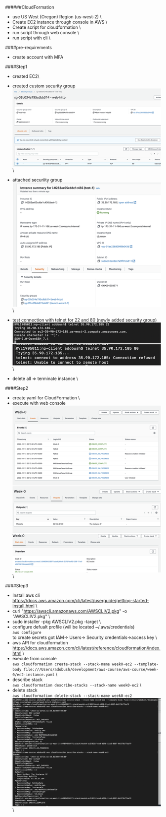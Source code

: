 ######CloudFormation
- use US West (Oregon) Region (us-west-2) \
- Create EC2 instance through console in AWS \
- Create script for cloudformation \
- run script through web console \
- run script with cli \

####pre-requirements
- create account with MFA


####Step1
- created EC2\
- created custom security group ![security_group](https://github.com/phpadventure/aws-course/blob/master/week-0/screenshots/custom-security.png) \
- attached securiity group ![security_attched](https://github.com/phpadventure/aws-course/blob/master/week-0/screenshots/instance-with-security.png) \ 
- test connection with telnet for 22 and 80 (newly added security group) \
![ssh](https://github.com/phpadventure/aws-course/blob/master/week-0/screenshots/success-22.png) \
![web](https://github.com/phpadventure/aws-course/blob/master/week-0/screenshots/succes-80-but-no-service.png) \

- delete all => terminate instance \

####Step2
- create yaml for CloudFormation \
- execute with web console\
![web-console-events](https://github.com/phpadventure/aws-course/blob/master/week-0/screenshots/web-console-events.png) \
![web-console-output](https://github.com/phpadventure/aws-course/blob/master/week-0/screenshots/web-console-output.png) \
![ssh](https://github.com/phpadventure/aws-course/blob/master/week-0/screenshots/web-console-stack-ready.png) \

####Step3
- Install aws cli https://docs.aws.amazon.com/cli/latest/userguide/getting-started-install.html \
- curl "https://awscli.amazonaws.com/AWSCLIV2.pkg" -o "AWSCLIV2.pkg" \
- sudo installer -pkg AWSCLIV2.pkg -target \
- configure defualt profile (will be located ~/.aws/credentials) \
`aws configure` \
to create secrets got IAM-> Users-> Security credentials->access key \
- aws API for cloudformation https://docs.aws.amazon.com/cli/latest/reference/cloudformation/index.html \
- execute from console \
`aws cloudformation create-stack --stack-name week0-ec2 --template-body file:///Users/adobush/development/aws-course/aws-course/week-0/ec2-instance.yaml` \
- describe stack \
`aws cloudformation describe-stacks --stack-name week0-ec2` \
- delete stack \
`aws cloudformation delete-stack --stack-name week0-ec2` \
![stack-with-cli](https://github.com/phpadventure/aws-course/blob/master/week-0/screenshots/stack-with-cli.png) \


